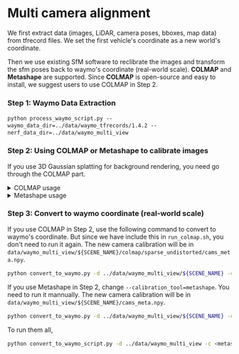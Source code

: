 # Multi camera alignment

We first extract data (images, LiDAR, camera poses, bboxes, map data) from tfrecord files. We set the first vehicle's coordinate as a new world's coordinate.

Then we use existing SfM software to reclibrate the images and transform the sfm poses back to waymo's coordinate (real-world scale). **COLMAP** and **Metashape** are supported. Since **COLMAP** is open-source and easy to install, we suggest users to use COLMAP in Step 2.

### Step 1: Waymo Data Extraction 
```
python process_waymo_script.py --waymo_data_dir=../data/waymo_tfrecords/1.4.2 --nerf_data_dir=../data/waymo_multi_view
```

### Step 2: Using COLMAP or Metashape to calibrate images

If you use 3D Gaussian splatting for background rendering, you need go through the COLMAP part.

<details>
<summary>COLMAP usage</summary>

Install [COLMAP](https://colmap.github.io/install.html).

#### Step 2.2: Run COLMAP sparse reconstruction:
```shell
bash run_colmap.sh ../data/waymo_multi_view/${SCENE_NAME}
```

This will generate `colmap/sparse_undistorted` folder in your `../data/waymo_multi_view/${SCENE_NAME}`
</details>

<details>
<summary>Metashape usage</summary>

Using Metashape to calibrate images and get `camera.xml`. You need a metashape software with GUI.

First, use `Workflow->Add Folder` to upload the images from `data/waymo_multi_view/${SCENE_NAME}/images`, and then choose `Single Cameras` as follows:
<img src="./instruction_metashape/single_camera.jpg" width="400" />

Second, use `Workflow->Align Photos` to calibrate the images with the following configuration:
<img src="./instruction_metashape/align.jpg" width="400" />

Finally, use `File->Export->Export Cameras` to export the parameters of cameras. Put them in folder `data/waymo_multi_view/${SCENE_NAME}`.
</details>

### Step 3: Convert to waymo coordinate (real-world scale)

If you use COLMAP in Step 2, use the following command to convert to waymo's coordinate. But since we have include this in `run_colmap.sh`, you don't need to run it again. The new camera calibration will be in `data/waymo_multi_view/${SCENE_NAME}/colmap/sparse_undistorted/cams_meta.npy`.
```bash
python convert_to_waymo.py -d ../data/waymo_multi_view/${SCENE_NAME} -c colmap
```

If you use Metashape in Step 2, change `--calibration_tool=metashape`. You need to run it mannually. The new camera calibration will be in `data/waymo_multi_view/${SCENE_NAME}/cams_meta.npy`.

```bash
python convert_to_waymo.py -d ../data/waymo_multi_view/${SCENE_NAME} -c metashape
```

To run them all, 
```bash
python convert_to_waymo_script.py -d ../data/waymo_multi_view -c <metashape/colmap>
```